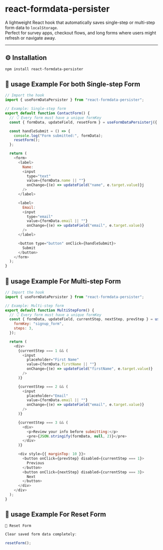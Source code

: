 # react-formdata-persister

A lightweight React hook that automatically saves single-step or multi-step form data to `localStorage`.  
Perfect for survey apps, checkout flows, and long forms where users might refresh or navigate away.

---

## ⚙️ Installation

```bash
npm install react-formdata-persister

```

## 🚀 usage Example For both Single-step Form

```javascript
// Import the hook
import { useFormDataPersister } from "react-formdata-persister";

// Example: Single-step form
export default function ContactForm() {
  // 👇 Every form must have a unique formKey
  const { formData, updateField, resetForm } = useFormDataPersisterj({ formKey: "contact_form" });

  const handleSubmit = () => {
    console.log("Form submitted:", formData);
    resetForm();
  };

  return (
    <form>
      <label>
        Name:
        <input
          type="text"
          value={formData.name || ""}
          onChange={(e) => updateField("name", e.target.value)}j
        />
      </label>

      <label>
        Email:
        <input
          type="email"
          value={formData.email || ""}
          onChange={(e) => updateField("email", e.target.value)}
        />
      </label>

      <button type="button" onClick={handleSubmit}>
        Submit
      </button>
    </form>
  );
}
```
## 🚀 usage Example For Multi-step Form

```javascript
// Import the hook
import { useFormDataPersister } from "react-formdata-persister";

// Example: Multi-step form
export default function MultiStepForm() {
  // 👇 Every form must have a unique formKey
  const { formData, updateField, currentStep, nextStep, prevStep } = useFormDataPersister({
    formKey: "signup_form",
    steps: 3,
  });

  return (
    <div>
      {currentStep === 1 && (
        <input
          placeholder="First Name"
          value={formData.firstName || ""}
          onChange={(e) => updateField("firstName", e.target.value)}
        />
      )}

      {currentStep === 2 && (
        <input
          placeholder="Email"
          value={formData.email || ""}
          onChange={(e) => updateField("email", e.target.value)}
        />
      )}

      {currentStep === 3 && (
        <div>
          <p>Review your info before submitting:</p>
          <pre>{JSON.stringify(formData, null, 2)}</pre>
        </div>
      )}

      <div style={{ marginTop: 10 }}>
        <button onClick={prevStep} disabled={currentStep === 1}>
          Previous
        </button>
        <button onClick={nextStep} disabled={currentStep === 3}>
          Next
        </button>
      </div>
    </div>
  );
}
```
## 🚀 usage Example For Reset Form

```javascript
🧹 Reset Form

Clear saved form data completely:

resetForm();
```